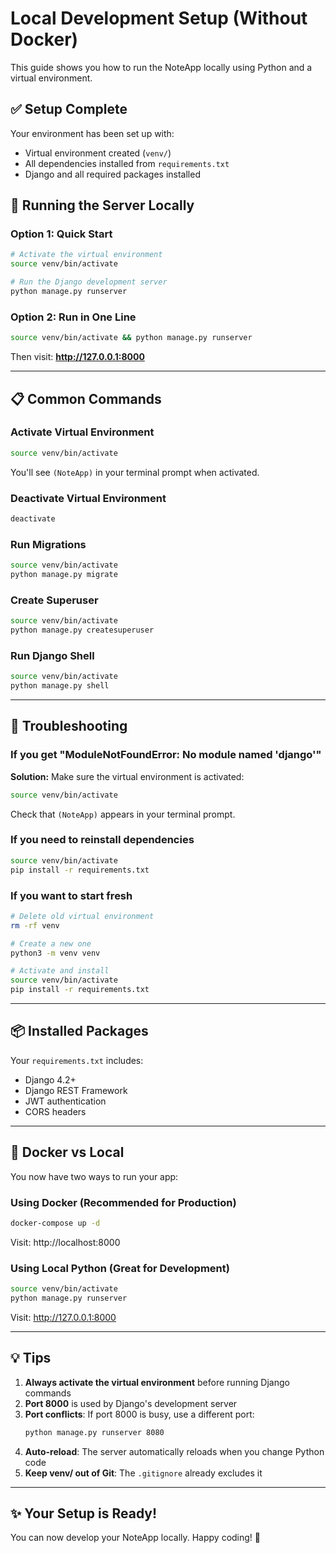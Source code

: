 # Local Development Setup (Without Docker)

This guide shows you how to run the NoteApp locally using Python and a virtual environment.

## ✅ Setup Complete

Your environment has been set up with:
- Virtual environment created (`venv/`)
- All dependencies installed from `requirements.txt`
- Django and all required packages installed

## 🚀 Running the Server Locally

### Option 1: Quick Start

```bash
# Activate the virtual environment
source venv/bin/activate

# Run the Django development server
python manage.py runserver
```

### Option 2: Run in One Line

```bash
source venv/bin/activate && python manage.py runserver
```

Then visit: **http://127.0.0.1:8000**

---

## 📋 Common Commands

### Activate Virtual Environment

```bash
source venv/bin/activate
```

You'll see `(NoteApp)` in your terminal prompt when activated.

### Deactivate Virtual Environment

```bash
deactivate
```

### Run Migrations

```bash
source venv/bin/activate
python manage.py migrate
```

### Create Superuser

```bash
source venv/bin/activate
python manage.py createsuperuser
```

### Run Django Shell

```bash
source venv/bin/activate
python manage.py shell
```

---

## 🔧 Troubleshooting

### If you get "ModuleNotFoundError: No module named 'django'"

**Solution:** Make sure the virtual environment is activated:

```bash
source venv/bin/activate
```

Check that `(NoteApp)` appears in your terminal prompt.

### If you need to reinstall dependencies

```bash
source venv/bin/activate
pip install -r requirements.txt
```

### If you want to start fresh

```bash
# Delete old virtual environment
rm -rf venv

# Create a new one
python3 -m venv venv

# Activate and install
source venv/bin/activate
pip install -r requirements.txt
```

---

## 📦 Installed Packages

Your `requirements.txt` includes:
- Django 4.2+
- Django REST Framework
- JWT authentication
- CORS headers

---

## 🐳 Docker vs Local

You now have two ways to run your app:

### Using Docker (Recommended for Production)
```bash
docker-compose up -d
```
Visit: http://localhost:8000

### Using Local Python (Great for Development)
```bash
source venv/bin/activate
python manage.py runserver
```
Visit: http://127.0.0.1:8000

---

## 💡 Tips

1. **Always activate the virtual environment** before running Django commands
2. **Port 8000** is used by Django's development server
3. **Port conflicts**: If port 8000 is busy, use a different port:
   ```bash
   python manage.py runserver 8080
   ```
4. **Auto-reload**: The server automatically reloads when you change Python code
5. **Keep venv/ out of Git**: The `.gitignore` already excludes it

---

## ✨ Your Setup is Ready!

You can now develop your NoteApp locally. Happy coding! 🚀

